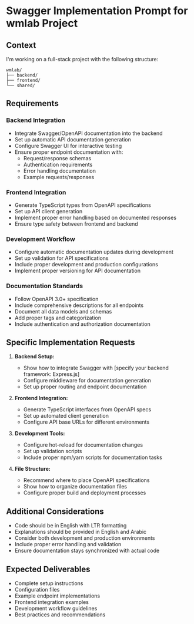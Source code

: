 # Swagger Implementation Prompt for wmlab Project

## Context
I'm working on a full-stack project with the following structure:
```
wmlab/
├── backend/
├── frontend/
└── shared/
```

## Requirements

### Backend Integration
- Integrate Swagger/OpenAPI documentation into the backend
- Set up automatic API documentation generation
- Configure Swagger UI for interactive testing
- Ensure proper endpoint documentation with:
  - Request/response schemas
  - Authentication requirements
  - Error handling documentation
  - Example requests/responses

### Frontend Integration  
- Generate TypeScript types from OpenAPI specifications
- Set up API client generation
- Implement proper error handling based on documented responses
- Ensure type safety between frontend and backend

### Development Workflow
- Configure automatic documentation updates during development
- Set up validation for API specifications
- Include proper development and production configurations
- Implement proper versioning for API documentation

### Documentation Standards
- Follow OpenAPI 3.0+ specification
- Include comprehensive descriptions for all endpoints
- Document all data models and schemas
- Add proper tags and categorization
- Include authentication and authorization documentation

## Specific Implementation Requests

1. **Backend Setup:**
   - Show how to integrate Swagger with [specify your backend framework: Express.js]
   - Configure middleware for documentation generation
   - Set up proper routing and endpoint documentation

2. **Frontend Integration:**
   - Generate TypeScript interfaces from OpenAPI specs
   - Set up automated client generation
   - Configure API base URLs for different environments

3. **Development Tools:**
   - Configure hot-reload for documentation changes
   - Set up validation scripts
   - Include proper npm/yarn scripts for documentation tasks

4. **File Structure:**
   - Recommend where to place OpenAPI specifications
   - Show how to organize documentation files
   - Configure proper build and deployment processes

## Additional Considerations
- Code should be in English with LTR formatting
- Explanations should be provided in English and Arabic
- Consider both development and production environments
- Include proper error handling and validation
- Ensure documentation stays synchronized with actual code

## Expected Deliverables
- Complete setup instructions
- Configuration files
- Example endpoint implementations
- Frontend integration examples
- Development workflow guidelines
- Best practices and recommendations